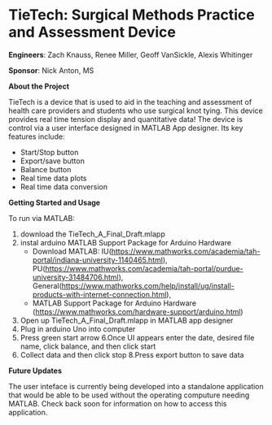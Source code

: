 # TieTech: Surgical Methods Practice and Assessment Device
**Engineers**: Zach Knauss, Renee Miller, Geoff VanSickle, Alexis Whitinger 

**Sponsor**: Nick Anton, MS

**About the Project**

TieTech is a device that is used to aid in the teaching and assessment of health care providers and students who use surgical knot tying. This device provides real time tension display and quantitative data! The device is control via a user interface designed in MATLAB App designer. Its key features include: 
- Start/Stop button
- Export/save button
- Balance button
- Real time data plots
- Real time data conversion

**Getting Started and Usage**

To run via MATLAB:
1. download the TieTech_A_Final_Draft.mlapp
2. instal arduino MATLAB Support Package for Arduino Hardware
   - Download MATLAB: IU(https://www.mathworks.com/academia/tah-portal/indiana-university-1140465.html), PU(https://www.mathworks.com/academia/tah-portal/purdue-university-31484706.html), General(https://www.mathworks.com/help/install/ug/install-products-with-internet-connection.html),
   - MATLAB Support Package for Arduino Hardware (https://www.mathworks.com/hardware-support/arduino.html)
4. Open up TieTech_A_Final_Draft.mlapp in MATLAB app designer
5. Plug in arduino Uno into computer
6. Press green start arrow
6.Once UI appears enter the date, desired file name, click balance, and then click start
7. Collect data and then click stop
8.Press export button to save data

**Future Updates**

The user inteface is currently being developed into a standalone application that would be able to be used without the operating computure needing MATLAB. Check back soon for information on how to access this application.






  
  
